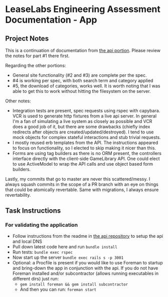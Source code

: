 # LeaseLabs Engineering Assessment Documentation - App

## Project Notes

This is a continuation of documentation from [the api portion](https://github.com/brandall10/test-engineer).  Please review the notes for part #1 there first.

Regarding the other portions:
- General site functionality (#2 and #3) are complete per the spec.  
- #4 is working per spec, with both search term and category applied 
- #5, the download of categories, works well. It is worth noting that I was able to get this to work without hitting the filesystem on the server. 

Other notes:
- Integration tests are present, spec requests using rspec with capybara. VCR is used to generate http fixtures from a live api server.  In general I'm a fan of simulating a live system as closely as possible and VCR does a good job of it, but there are some drawbacks (chiefly index redirects after objects are created/updated/destroyed).  I tend to use mock objects for complex stateful interactions and stub trivial requests.
- I mostly reused erb templates from the API.  The instructions appeared to focus on functionality, so I elected to skip making it nicer than this.
- Forms are using tag builders as there is no ORM present, the controllers interface directly with the client-side GameLibrary API.  One could elect to use ActiveModel to wrap the API calls and use object based form builders.   

Lastly, my commits that go to master are never this scattered/messy.  I always squash commits in the scope of a PR branch with an eye on things that could be atomically revertable.  Same with migrations, I always ensure revertability.

## Task Instructions

### For validating the application
  - Follow instructions from the readme in [the api repository](https://github.com/brandall10/test-engineer) to setup the api and local DNS
  - Pull down latest code here and run ```bundle install```
  - Run tests: ```bundle exec rspec```
  - Now start up the server ```bundle exec rails s -p 3001```
  - Optional: a Procfile is present if you would like to use Foreman to startup and bring-down the app in conjunction with the api.  If you do not have Foreman installed and/or subcontractor (allows running executables in different dirs) just run:
    - ```gem install foreman && gem install subcontractor```
    - And then you can run: ```foreman start```
